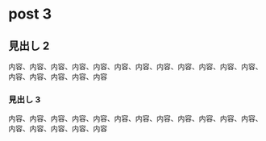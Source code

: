 # post 3

## 見出し 2

内容、内容、内容、内容、内容、内容、内容、内容、内容、内容、内容、内容、内容、内容、内容、内容、内容

### 見出し 3

内容、内容、内容、内容、内容、内容、内容、内容、内容、内容、内容、内容、内容、内容、内容、内容、内容
